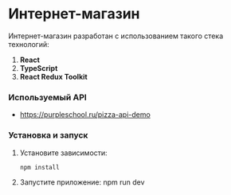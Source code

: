 # Интернет-магазин

Интернет-магазин разработан с использованием такого стека технологий:

1. **React**
2. **TypeScript**
3. **React Redux Toolkit**

### Используемый API

- https://purpleschool.ru/pizza-api-demo

### Установка и запуск

1. Установите зависимости:
   ```bash
   npm install
   ```
2. Запустите приложение:
   npm run dev
